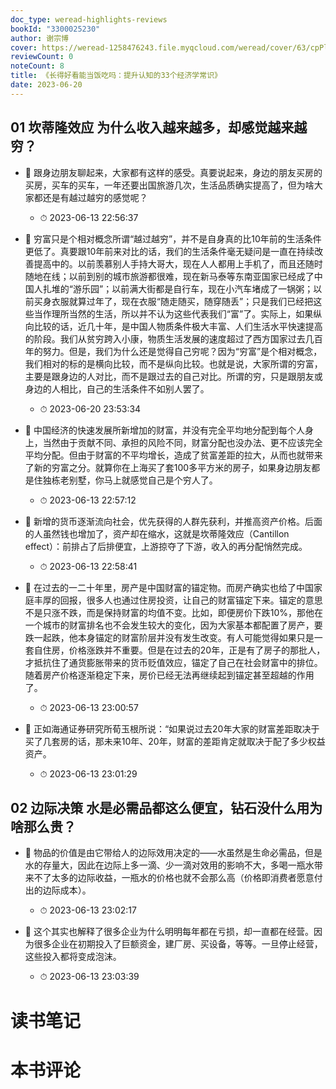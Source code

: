 ```yaml
---
doc_type: weread-highlights-reviews
bookId: "3300025230"
author: 谢宗博
cover: https://weread-1258476243.file.myqcloud.com/weread/cover/63/cpPlatform_xqUDh8Yhgiz5xypk5RBAph/t7_cpPlatform_xqUDh8Yhgiz5xypk5RBAph.jpg
reviewCount: 0
noteCount: 8
title: 《长得好看能当饭吃吗：提升认知的33个经济学常识》
date: 2023-06-20
---
```



## 01 坎蒂隆效应 为什么收入越来越多，却感觉越来越穷？


- 📌 跟身边朋友聊起来，大家都有这样的感受。真要说起来，身边的朋友买房的买房，买车的买车，一年还要出国旅游几次，生活品质确实提高了，但为啥大家都还是有越过越穷的感觉呢？ 
    - ⏱ 2023-06-13 22:56:37 

- 📌 穷富只是个相对概念所谓“越过越穷”，并不是自身真的比10年前的生活条件更低了。真要跟10年前来对比的话，我们的生活条件毫无疑问是一直在持续改善提高中的。以前羡慕别人手持大哥大，现在人人都用上手机了，而且还随时随地在线；以前到别的城市旅游都很难，现在新马泰等东南亚国家已经成了中国人扎堆的“游乐园”；以前满大街都是自行车，现在小汽车堵成了一锅粥；以前买身衣服就算过年了，现在衣服“随走随买，随穿随丢”；只是我们已经把这些当作理所当然的生活，所以并不认为这些代表我们“富”了。实际上，如果纵向比较的话，近几十年，是中国人物质条件极大丰富、人们生活水平快速提高的阶段。我们从贫穷跨入小康，物质生活发展的速度超过了西方国家过去几百年的努力。但是，我们为什么还是觉得自己穷呢？因为“穷富”是个相对概念，我们相对的标的是横向比较，而不是纵向比较。也就是说，大家所谓的穷富，主要是跟身边的人对比，而不是跟过去的自己对比。所谓的穷，只是跟朋友或身边的人相比，自己的生活条件不如别人罢了。 
    - ⏱ 2023-06-20 23:53:34 

- 📌 中国经济的快速发展所新增加的财富，并没有完全平均地分配到每个人身上，当然由于贡献不同、承担的风险不同，财富分配也没办法、更不应该完全平均分配。但由于财富的不平均增长，造成了贫富差距的拉大，从而也就带来了新的穷富之分。就算你在上海买了套100多平方米的房子，如果身边朋友都是住独栋老别墅，你马上就感觉自己是个穷人了。 
    - ⏱ 2023-06-13 22:57:12 

- 📌 新增的货币逐渐流向社会，优先获得的人群先获利，并推高资产价格。后面的人虽然钱也增加了，资产却在缩水，这就是坎蒂隆效应（Cantillon effect）：前排占了后排便宜，上游掠夺了下游，收入的再分配悄然完成。 
    - ⏱ 2023-06-13 22:58:41 

- 📌 在过去的一二十年里，房产是中国财富的锚定物。而房产确实也给了中国家庭丰厚的回报，很多人也通过住房投资，让自己的财富锚定下来。锚定的意思不是只涨不跌，而是保持财富的均值不变。比如，即便房价下跌10%，那他在一个城市的财富排名也不会发生较大的变化，因为大家基本都配置了房产，要跌一起跌，他本身锚定的财富阶层并没有发生改变。有人可能觉得如果只是一套自住房，价格涨跌并不重要。但是在过去的20年，正是有了房子的那批人，才抵抗住了通货膨胀带来的货币贬值效应，锚定了自己在社会财富中的排位。随着房产价格逐渐稳定下来，房价已经无法再继续起到锚定甚至超越的作用了。 
    - ⏱ 2023-06-13 23:00:57 

- 📌 正如海通证券研究所荀玉根所说：“如果说过去20年大家的财富差距取决于买了几套房的话，那未来10年、20年，财富的差距肯定就取决于配了多少权益资产。 
    - ⏱ 2023-06-13 23:01:29 
## 02 边际决策 水是必需品都这么便宜，钻石没什么用为啥那么贵？


- 📌 物品的价值是由它带给人的边际效用决定的——水虽然是生命必需品，但是水的存量大，因此在边际上多一滴、少一滴对效用的影响不大，多喝一瓶水带来不了太多的边际收益，一瓶水的价格也就不会那么高（价格即消费者愿意付出的边际成本）。 
    - ⏱ 2023-06-13 23:02:17 

- 📌 这个其实也解释了很多企业为什么明明每年都在亏损，却一直都在经营。因为很多企业在初期投入了巨额资金，建厂房、买设备，等等。一旦停止经营，这些投入都将变成泡沫。 
    - ⏱ 2023-06-13 23:03:39 

# 读书笔记


# 本书评论
